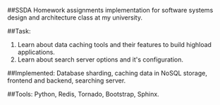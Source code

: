 ##SSDA
Homework assignments implementation for software systems design and architecture class at my university.

##Task:
1. Learn about data caching tools and their features to build highload applications.
2. Learn about search server options and it's configuration.

##Implemented:
Database sharding, caching data in NoSQL storage, frontend and backend, searching server.

##Tools:
Python, Redis, Tornado, Bootstrap, Sphinx.
